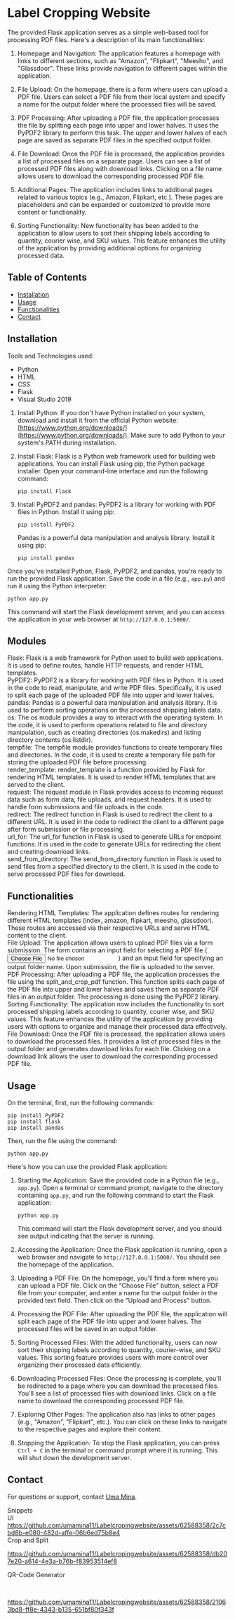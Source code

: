 # Label Cropping Website

The provided Flask application serves as a simple web-based tool for processing PDF files. Here's a description of its main functionalities:

1. Homepage and Navigation: The application features a homepage with links to different sections, such as "Amazon", "Flipkart", "Meesho", and "Glassdoor". These links provide navigation to different pages within the application.

2. File Upload: On the homepage, there is a form where users can upload a PDF file. Users can select a PDF file from their local system and specify a name for the output folder where the processed files will be saved.

3. PDF Processing: After uploading a PDF file, the application processes the file by splitting each page into upper and lower halves. It uses the PyPDF2 library to perform this task. The upper and lower halves of each page are saved as separate PDF files in the specified output folder.

4. File Download: Once the PDF file is processed, the application provides a list of processed files on a separate page. Users can see a list of processed PDF files along with download links. Clicking on a file name allows users to download the corresponding processed PDF file.

5. Additional Pages: The application includes links to additional pages related to various topics (e.g., Amazon, Flipkart, etc.). These pages are placeholders and can be expanded or customized to provide more content or functionality.

6. Sorting Functionality: New functionality has been added to the application to allow users to sort their shipping labels according to quantity, courier wise, and SKU values. This feature enhances the utility of the application by providing additional options for organizing processed data.

## Table of Contents

- [Installation](#installation)
- [Usage](#usage)
- [Functionalities](#functionalities)
- [Contact](#contact)

## Installation

Tools and Technologies used:
- Python
- HTML
- CSS
- Flask
- Visual Studio 2019

1. Install Python: If you don't have Python installed on your system, download and install it from the official Python website: [https://www.python.org/downloads/](https://www.python.org/downloads/). Make sure to add Python to your system's PATH during installation.

2. Install Flask: Flask is a Python web framework used for building web applications. You can install Flask using pip, the Python package installer. Open your command-line interface and run the following command:
   ```
   pip install Flask
   ```

3. Install PyPDF2 and pandas: PyPDF2 is a library for working with PDF files in Python. Install it using pip:
   ```
   pip install PyPDF2
   ```
   Pandas is a powerful data manipulation and analysis library. Install it using pip:
   ```
   pip install pandas
   ```

Once you've installed Python, Flask, PyPDF2, and pandas, you're ready to run the provided Flask application. Save the code in a file (e.g., `app.py`) and run it using the Python interpreter:

```
python app.py
```

This command will start the Flask development server, and you can access the application in your web browser at `http://127.0.0.1:5000/`.

## Modules 
Flask: Flask is a web framework for Python used to build web applications. It is used to define routes, handle HTTP requests, and render HTML templates.<br>
PyPDF2: PyPDF2 is a library for working with PDF files in Python. It is used in the code to read, manipulate, and write PDF files. Specifically, it is used to split each page of the uploaded PDF file into upper and lower halves.<br>
pandas: Pandas is a powerful data manipulation and analysis library. It is used to perform sorting operations on the processed shipping labels data.<br>
os: The os module provides a way to interact with the operating system. In the code, it is used to perform operations related to file and directory manipulation, such as creating directories (os.makedirs) and listing directory contents (os.listdir).<br>
tempfile: The tempfile module provides functions to create temporary files and directories. In the code, it is used to create a temporary file path for storing the uploaded PDF file before processing.<br>
render_template: render_template is a function provided by Flask for rendering HTML templates. It is used to render HTML templates that are served to the client.<br>
request: The request module in Flask provides access to incoming request data such as form data, file uploads, and request headers. It is used to handle form submissions and file uploads in the code.<br>
redirect: The redirect function in Flask is used to redirect the client to a different URL. It is used in the code to redirect the client to a different page after form submission or file processing.<br>
url_for: The url_for function in Flask is used to generate URLs for endpoint functions. It is used in the code to generate URLs for redirecting the client and creating download links.<br>
send_from_directory: The send_from_directory function in Flask is used to send files from a specified directory to the client. It is used in the code to serve processed PDF files for download.<br>

## Functionalities 
Rendering HTML Templates: The application defines routes for rendering different HTML templates (index, amazon, flipkart, meesho, glassdoor). These routes are accessed via their respective URLs and serve HTML content to the client.<br>
File Upload: The application allows users to upload PDF files via a form submission. The form contains an input field for selecting a PDF file (<input type="file">) and an input field for specifying an output folder name. Upon submission, the file is uploaded to the server.<br>
PDF Processing: After uploading a PDF file, the application processes the file using the split_and_crop_pdf function. This function splits each page of the PDF file into upper and lower halves and saves them as separate PDF files in an output folder. The processing is done using the PyPDF2 library.<br>
Sorting Functionality: The application now includes the functionality to sort processed shipping labels according to quantity, courier wise, and SKU values. This feature enhances the utility of the application by providing users with options to organize and manage their processed data effectively.<br>
File Download: Once the PDF file is processed, the application allows users to download the processed files. It provides a list of processed files in the output folder and generates download links for each file. Clicking on a download link allows the user to download the corresponding processed PDF file.<br>

## Usage

On the terminal, first, run the following commands:<br>
```
pip install PyPDF2
pip install flask
pip install pandas
```
Then, run the file using the command:<br>
```
python app.py
```

Here's how you can use the provided Flask application:<br>

1. Starting the Application: Save the provided code in a Python file (e.g., `app.py`). Open a terminal or command prompt, navigate to the directory containing `app.py`, and run the following command to start the Flask application:<br>
   ```
   python app.py
   ```
   This command will start the Flask development server, and you should see output indicating that the server is running.<br>

2. Accessing the Application: Once the Flask application is running, open a web browser and navigate to `http://127.0.0.1:5000/`. You should see the homepage of the application.<br>


3. Uploading a PDF File: On the homepage, you'll find a form where you can upload a PDF file. Click on the "Choose File" button, select a PDF file from your computer, and enter a name for the output folder in the provided text field. Then click on the "Upload and Process" button.<br>

4. Processing the PDF File: After uploading the PDF file, the application will split each page of the PDF file into upper and lower halves. The processed files will be saved in an output folder.<br>

5. Sorting Processed Files: With the added functionality, users can now sort their shipping labels according to quantity, courier-wise, and SKU values. This sorting feature provides users with more control over organizing their processed data efficiently.<br>

6. Downloading Processed Files: Once the processing is complete, you'll be redirected to a page where you can download the processed files. You'll see a list of processed files with download links. Click on a file name to download the corresponding processed PDF file.<br>

7. Exploring Other Pages: The application also has links to other pages (e.g., "Amazon", "Flipkart", etc.). You can click on these links to navigate to the respective pages and explore their content.<br>

8. Stopping the Application: To stop the Flask application, you can press `Ctrl + C` in the terminal or command prompt where it is running. This will shut down the development server.<br>

## Contact<br>

For questions or support, contact [Uma Mina](mailto:umamina11@gmail.com).

Snippets
<br>
UI
https://github.com/umamina11/Labelcropingwebsite/assets/62588358/2c7cbd8b-e080-482d-affe-06b6ed75b8e4
<br>
Crop and Split<br>


https://github.com/umamina11/Labelcropingwebsite/assets/62588358/db207e20-a614-4e3a-b76b-f83953514ef8
<br>

QR-Code Generator

<br>



https://github.com/umamina11/Labelcropingwebsite/assets/62588358/21063bd8-ff8e-4343-b135-651bf80f343f




